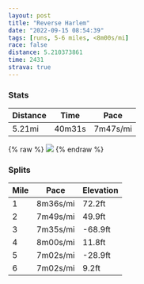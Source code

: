 ```yaml
---
layout: post
title: "Reverse Harlem"
date: "2022-09-15 08:54:39"
tags: [runs, 5-6 miles, <8m00s/mi]
race: false
distance: 5.210373861
time: 2431
strava: true
---
```


### Stats

| Distance | Time | Pace |
|----------|------|------|
|5.21mi|40m31s|7m47s/mi|

{% raw %}
<img src='https://maps.googleapis.com/maps/api/staticmap?maptype=roadmap&path=enc:_v~wFz{hbMSNIRY`@MX_@|Aa@v@?HGPIl@Yl@Mp@a@`A_@p@I^?HKASNGXQVa@rAk@xA]rBCBCA@C@B?NENGHUlA]xA?PMTEp@FHl@\TBRXKNODOJBx@_@lBYdBm@nAGTGh@S`@_@xAc@nAGv@?`@Db@ETQh@[l@GPGbAQZ@HTTDJ?VI\kA~AUd@Mf@a@v@CN[|BBLDh@SpAGJGTKl@BZR~@V`@VRLPXHTAPDn@WRQJWXeBTu@J[FGJQZMvAKf@BVE`@Wh@Qv@BdAXj@d@|@bBPd@h@vCRn@l@t@ZVdAR^^d@z@Tz@PdAh@hBb@jAp@|@HHdBz@VPlAf@pA^z@h@b@^f@j@l@~AJb@P\l@n@b@Rv@Jv@KRA^@h@HPFRNl@v@Vf@TdARl@P~@L`@PVVh@Pl@JNd@d@RZTZl@\xAt@PDlAPl@IhACf@KXO`@On@Qx@Ad@Bf@TdE`D|AtDXf@Z\NJTFVBbBKd@@d@CJ@f@JrAx@TPLNrApCzAtBz@fAx@n@r@r@f@x@f@`APd@^x@NTN\z@bAZTd@Xp@Pn@Dv@Cz@IbCMR?pB\FD`@^f@lAVxAVt@n@p@hAx@XXXNtAb@jAf@l@NhBz@j@^`AfA^n@b@f@`@v@zAnBXl@Zf@ZZJBT\d@`@FNj@r@P^LBl@?PLPb@Jh@FH@VN@@\LT@RDFN?ZIV@Tb@BLFFLh@FCAPLXT?JDEPFCH@LDhAz@v@Xh@~@d@Rh@N\b@ZT\d@HJ?`@HR~@t@Vr@fAb@ZTl@PLRj@ThAVTb@IL@Fn@h@DH?TLd@ZZb@Nd@H^ZjAx@\?BBBTNP|@^b@NRBh@RbAHbA^\PBRX^j@Rh@HFBBJEf@VNZ^JVjAlA^ZdAZj@\b@Hx@x@p@f@hAZDVPXXVpALbADRJRTf@JBD@Rc@~@[j@MfACh@a@x@_An@]`@Qx@c@t@Mr@Hf@Ej@BTh@DvAZhAh@j@Fb@\d@Rt@r@N`@J^Dd@sAdEq@dAMX?FNV&key=AIzaSyC1MId7bFpkLXNAaYhBSTb8jLyiSqzbDtM&size=800x800&markers=color:yellow|label:S|40.79472,-73.94254&markers=color:green|label:F|40.75594999999992,-73.99696000000017'>
{% endraw %}

### Splits

| Mile | Pace | Elevation |
|------|------|-----------|
|1|8m36s/mi|72.2ft|
|2|7m49s/mi|49.9ft|
|3|7m35s/mi|-68.9ft|
|4|8m00s/mi|11.8ft|
|5|7m02s/mi|-28.9ft|
|6|7m02s/mi|9.2ft|
